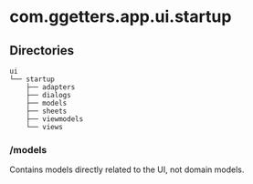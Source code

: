 # com.ggetters.app.ui.startup

## Directories

```text
ui
└── startup
    ├── adapters
    ├── dialogs
    ├── models
    ├── sheets
    ├── viewmodels
    └── views
```

### /models

Contains models directly related to the UI, not domain models.